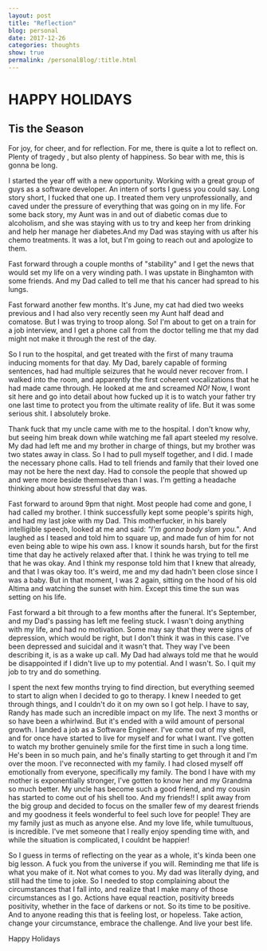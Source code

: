 ```yaml
---
layout: post
title: "Reflection"
blog: personal
date: 2017-12-26
categories: thoughts
show: true
permalink: /personalBlog/:title.html
---
```


# HAPPY HOLIDAYS #

## Tis the Season ##
For joy, for cheer, and for reflection. For me, there is quite a lot to reflect on. Plenty of tragedy , but also plenty of happiness. So bear with me, this is gonna be long.

I started the year off with a new opportunity. Working with a great group of guys as a software developer. An intern of sorts I guess you could say. Long story short, I fucked that one up. I treated them very unprofessionally, and caved under the pressure of everything that was going on in my life. For some back story, my Aunt was in and out of diabetic comas due to alcoholism, and she was staying with us to try and keep her from drinking and help her manage her diabetes.And my Dad was staying with us after his chemo treatments. It was a lot, but  I'm going to reach out and apologize to them.

Fast forward through a couple months of "stability" and I get the news that would set my life on a very winding path. I was upstate in Binghamton with some friends. And my Dad called to tell me that his cancer had spread to his lungs.

Fast forward another few months. It's June, my cat had died two weeks previous and I had also very recently seen my Aunt half dead and comatose. But I was trying to troop along. So! I'm about to get on a train for a job interview, and I get a phone call from the doctor telling me that my dad might not make it through the rest of the day.

So I run to the hospital, and get treated with the first of many trauma inducing moments for that day. My Dad, barely capable of forming sentences, had had multiple seizures that he would never recover from. I walked into the room, and apparently the first coherent vocalizations that he had made came through. He looked at me and screamed *NO!* Now, I wont sit here and go into detail about how fucked up it is to watch your father try one last time to protect you from the ultimate reality of life. But it was some serious shit. I absolutely broke.

Thank fuck that my uncle came with me to the hospital. I don't know why, but seeing him break down while watching me fall apart steeled my resolve. My dad had left me and my brother in charge of things, but my brother was two states away in class. So I had to pull myself together, and I did. I made the necessary phone calls. Had to tell friends and family that their loved one may not be here the next day. Had to console the people that showed up and were more beside themselves than I was. I'm getting a headache thinking about how stressful that day was.

Fast forward to around 9pm that night. Most people had come and gone, I had called my brother. I think successfully kept some people's spirits high, and had my last joke with my Dad. This motherfucker, in his barely intelligible speech, looked at me and said: _"I'm gonna body slam you."_. And laughed as I teased and told him to square up, and made fun of him for not even being able to wipe his own ass. I know it sounds harsh, but for the first time that day he actively relaxed after that. I think he was trying to tell me that he was okay. And I think my response told him that I knew that already, and that I was okay too. It's weird, me and my dad hadn't been close since I was a baby. But in that moment, I was 2 again, sitting on the hood of his old Altima and watching the sunset with him. Except this time the sun was setting on his life.

Fast forward a bit through to a few months after the funeral. It's September, and my Dad's passing has left me feeling stuck. I wasn't doing anything with my life, and had no motivation. Some may say that they were signs of depression, which would be right, but I don't think it was in this case. I've been depressed and suicidal and it wasn't that. They way I've been describing it, is as a wake up call. My Dad had always told me that he would be disappointed if I didn't live up to my potential. And I wasn't. So. I quit my job to try and do something.

I spent the next few months trying to find direction, but everything seemed to start to align when I decided to go to therapy. I knew I needed to get through things, and I couldn't do it on my own so I got help. I have to say, Randy has made such an incredible impact on my life. The next 3 months or so have been a whirlwind. But it's ended with a wild amount of personal growth. I landed a job as a Software Engineer. I've come out of my shell, and for once have started to live for myself and for what I want. I've gotten to watch my brother genuinely smile for the first time in such a long time. He's been in so much pain, and he's finally starting to get through it and I'm over the moon. I've reconnected with my family. I had closed myself off emotionally from everyone, specifically my family. The bond I have with my mother is exponentially stronger, I've gotten to know her and my Grandma so much better. My uncle has become such a good friend, and my cousin has started to come out of his shell too. And my friends!! I split away from the big group and decided to focus on the smaller few of my dearest friends and my goodness it feels wonderful to feel such love for people! They are my family just as much as anyone else. And my love life, while tumultuous, is incredible. I've met someone that I really enjoy spending time with, and while the situation is complicated, I couldnt be happier!

So I guess in terms of reflecting on the year as a whole, it's kinda been one big lesson. A fuck you from the universe if you will. Reminding me that life is what you make of it. Not what comes to you. My dad was literally dying, and still had the time to joke. So I needed to stop complaining about the circumstances that I fall into, and realize that I make many of those circumstances as I go. Actions have equal reaction, positivity breeds positivity, whether in the face of darkens or not. So its time to be positive. And to anyone reading this that is feeling lost, or hopeless. Take action, change your circumstance, embrace the challenge. And live your best life.

Happy Holidays
